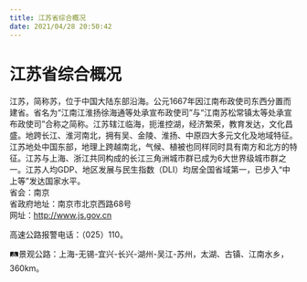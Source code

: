 ```yaml
---
title: 江苏省综合概况  
date: 2021/04/28 20:50:42  
---
```

  
# 江苏省综合概况  
江苏，简称苏，位于中国大陆东部沿海。公元1667年因江南布政使司东西分置而建省。省名为“江南江淮扬徐海通等处承宣布政使司”与“江南苏松常镇太等处承宣布政使司”合称之简称。江苏辖江临海，扼淮控湖，经济繁荣，教育发达，文化昌盛。地跨长江、淮河南北，拥有吴、金陵、淮扬、中原四大多元文化及地域特征。江苏地处中国东部，地理上跨越南北，气候、植被也同样同时具有南方和北方的特征。江苏与上海、浙江共同构成的长江三角洲城市群已成为6大世界级城市群之一。江苏人均GDP、地区发展与民生指数（DLI）均居全国省域第一，已步入“中上等”发达国家水平。   
省会：南京  
省政府地址：南京市北京西路68号  
网址：http://www.js.gov.cn  
  
高速公路报警电话：（025）110。   
  
🛤景观公路：上海-无锡-宜兴-长兴-湖州-吴江-苏州，太湖、古镇、江南水乡，360km。   